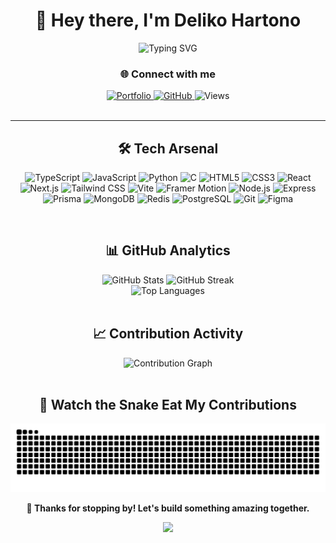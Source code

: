 <div align="center">

# 👋 Hey there, I'm Deliko Hartono

<img src="https://readme-typing-svg.herokuapp.com?font=Fira+Code&size=24&duration=3000&pause=1000&color=6C63FF&center=true&vCenter=true&width=600&lines=Full-stack+Developer+%F0%9F%9A%80;UI%2FUX+Enthusiast+%F0%9F%8E%A8;Quant+Research+Aficionado+%F0%9F%93%88;Building+Beautiful+%26+Data-Driven+Systems" alt="Typing SVG" />

<br/>

### 🌐 Connect with me

<a href="https://delikohartono.vercel.app/">
  <img src="https://img.shields.io/badge/🌍_Portfolio-6C63FF?style=for-the-badge" alt="Portfolio"/>
</a>
<a href="https://github.com/Okiled">
  <img src="https://img.shields.io/github/followers/Okiled?label=Follow&style=for-the-badge&logo=github&color=171515" alt="GitHub"/>
</a>
<img src="https://komarev.com/ghpvc/?username=Okiled&label=Profile+Views&color=6C63FF&style=for-the-badge" alt="Views"/>

<br/>
<br/>

---

## 🛠️ Tech Arsenal

<div align="center">

![TypeScript](https://img.shields.io/badge/TypeScript-3178C6?style=for-the-badge&logo=typescript&logoColor=white)
![JavaScript](https://img.shields.io/badge/JavaScript-F7DF1E?style=for-the-badge&logo=javascript&logoColor=black)
![Python](https://img.shields.io/badge/Python-3776AB?style=for-the-badge&logo=python&logoColor=white)
![C](https://img.shields.io/badge/C-00599C?style=for-the-badge&logo=c&logoColor=white)
![HTML5](https://img.shields.io/badge/HTML5-E34F26?style=for-the-badge&logo=html5&logoColor=white)
![CSS3](https://img.shields.io/badge/CSS3-1572B6?style=for-the-badge&logo=css3&logoColor=white)
![React](https://img.shields.io/badge/React-61DAFB?style=for-the-badge&logo=react&logoColor=black)
![Next.js](https://img.shields.io/badge/Next.js-000000?style=for-the-badge&logo=nextdotjs&logoColor=white)
![Tailwind CSS](https://img.shields.io/badge/Tailwind-06B6D4?style=for-the-badge&logo=tailwindcss&logoColor=white)
![Vite](https://img.shields.io/badge/Vite-646CFF?style=for-the-badge&logo=vite&logoColor=white)
![Framer Motion](https://img.shields.io/badge/Framer_Motion-0055FF?style=for-the-badge&logo=framer&logoColor=white)
![Node.js](https://img.shields.io/badge/Node.js-339933?style=for-the-badge&logo=nodedotjs&logoColor=white)
![Express](https://img.shields.io/badge/Express-000000?style=for-the-badge&logo=express&logoColor=white)
![Prisma](https://img.shields.io/badge/Prisma-2D3748?style=for-the-badge&logo=prisma&logoColor=white)
![MongoDB](https://img.shields.io/badge/MongoDB-47A248?style=for-the-badge&logo=mongodb&logoColor=white)
![Redis](https://img.shields.io/badge/Redis-DC382D?style=for-the-badge&logo=redis&logoColor=white)
![PostgreSQL](https://img.shields.io/badge/PostgreSQL-4169E1?style=for-the-badge&logo=postgresql&logoColor=white)
![Git](https://img.shields.io/badge/Git-F05032?style=for-the-badge&logo=git&logoColor=white)
![Figma](https://img.shields.io/badge/Figma-F24E1E?style=for-the-badge&logo=figma&logoColor=white)

</div>

<br/>

## 📊 GitHub Analytics

<div align="center">
  <img height="180em" src="https://github-readme-stats.vercel.app/api?username=Okiled&show_icons=true&theme=radical&hide_border=true&bg_color=0D1117&title_color=6C63FF&icon_color=6C63FF&text_color=C9D1D9&rank_icon=github" alt="GitHub Stats"/>
  <img height="180em" src="https://github-readme-streak-stats.herokuapp.com/?user=Okiled&theme=radical&hide_border=true&background=0D1117&stroke=6C63FF&ring=6C63FF&fire=FF6B6B&currStreakNum=C9D1D9&sideNums=C9D1D9&currStreakLabel=6C63FF&sideLabels=C9D1D9&dates=C9D1D9" alt="GitHub Streak"/>
</div>

<div align="center">
  <img height="180em" src="https://github-readme-stats.vercel.app/api/top-langs/?username=Okiled&layout=compact&theme=radical&hide_border=true&bg_color=0D1117&title_color=6C63FF&text_color=C9D1D9&langs_count=8" alt="Top Languages"/>
</div>

<br/>

## 📈 Contribution Activity

<div align="center">
  <img src="https://github-readme-activity-graph.vercel.app/graph?username=Okiled&theme=github-dark&hide_border=true&bg_color=0D1117&color=6C63FF&line=6C63FF&point=FF6B6B&area_color=6C63FF&area=true" alt="Contribution Graph"/>
</div>

<br/>

## 🐍 Watch the Snake Eat My Contributions

<div align="center">
  <img src="https://raw.githubusercontent.com/Okiled/Okiled/output/snake.svg" alt="Snake animation" />
</div>



**💜 Thanks for stopping by! Let's build something amazing together.**

<img src="https://capsule-render.vercel.app/api?type=waving&color=6C63FF&height=120&section=footer"/>

</div>
